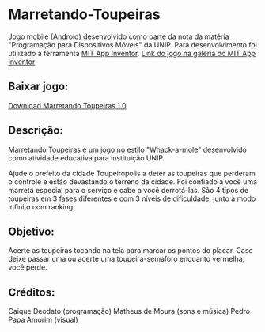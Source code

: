# Marretando-Toupeiras
Jogo mobile (Android) desenvolvido como parte da nota da matéria "Programação para Dispositivos Móveis" da UNIP.
Para desenvolvimento foi utilizado a ferramenta [MIT App Inventor](https://appinventor.mit.edu/).
[Link do jogo na galeria do MIT App Inventor](https://gallery.appinventor.mit.edu/?galleryid=f30a2cdb-e120-4fbe-9d96-899501374a50)

## **Baixar jogo:**

[Download Marretando Toupeiras 1.0](https://github.com/caique-deodato/Marretando-Toupeiras/releases/download/apk/Marretando_Toupeiras1.0.apk)

## **Descrição:**

Marretando Toupeiras é um jogo no estilo "Whack-a-mole" desenvolvido como atividade educativa para instituição UNIP.

Ajude o prefeito da cidade Toupeiropolis a deter as toupeiras que perderam o controle e estão devastando o terreno da cidade. Foi confiado à você uma marreta especial para o serviço e cabe a você derrotá-las. São 4 tipos de toupeiras em 3 fases diferentes e com 3 níveis de dificuldade, junto à modo infinito com ranking.

## **Objetivo:**

Acerte as toupeiras tocando na tela para marcar os pontos do placar. Caso deixe passar uma ou acerte uma toupeira-semaforo enquanto vermelha, você perde.

## **Créditos:**

Caique Deodato (programação)
Matheus de Moura (sons e música)
Pedro Papa Amorim (visual)
